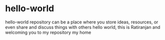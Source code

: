 # hello-world
hello-world repository can be a place where you store ideas, resources, or even share and discuss things with others
hello world, this is Ratiranjan and welcoming you to my repository my home
